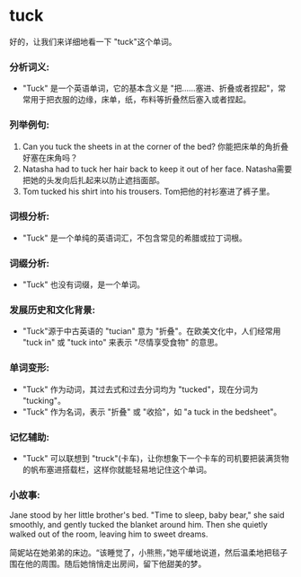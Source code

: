 # tuck

好的，让我们来详细地看一下 "tuck"这个单词。

  

### 分析词义:

  

*   "Tuck" 是一个英语单词，它的基本含义是 "把......塞进、折叠或者捏起"，常常用于把衣服的边缘，床单，纸，布料等折叠然后塞入或者捏起。

  

### 列举例句:

  

1.  Can you tuck the sheets in at the corner of the bed? 你能把床单的角折叠好塞在床角吗？
2.  Natasha had to tuck her hair back to keep it out of her face. Natasha需要把她的头发向后扎起来以防止遮挡面部。
3.  Tom tucked his shirt into his trousers. Tom把他的衬衫塞进了裤子里。

  

### 词根分析:

  

*   "Tuck" 是一个单纯的英语词汇，不包含常见的希腊或拉丁词根。

  

### 词缀分析:

  

*   "Tuck" 也没有词缀，是一个单词。

  

### 发展历史和文化背景:

  

*   "Tuck"源于中古英语的 "tucian" 意为 "折叠"。在欧美文化中，人们经常用 "tuck in" 或 "tuck into" 来表示 "尽情享受食物" 的意思。

  

### 单词变形:

  

*   "Tuck" 作为动词，其过去式和过去分词均为 "tucked"，现在分词为 "tucking"。
*   "Tuck" 作为名词，表示 "折叠" 或 "收拾"，如 "a tuck in the bedsheet"。

  

### 记忆辅助:

  

*   "Tuck" 可以联想到 "truck"(卡车)，让你想象下一个卡车的司机要把装满货物的帆布塞进搭载栏，这样你就能轻易地记住这个单词。

  

### 小故事:

  

Jane stood by her little brother's bed. "Time to sleep, baby bear," she said smoothly, and gently tucked the blanket around him. Then she quietly walked out of the room, leaving him to sweet dreams.

  

简妮站在她弟弟的床边。“该睡觉了，小熊熊，”她平缓地说道，然后温柔地把毯子围在他的周围。随后她悄悄走出房间，留下他甜美的梦。

